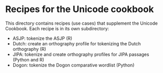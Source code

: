 # Recipes for the Unicode cookbook

This directory contains recipes (use cases) that supplement the Unicode Cookbook. Each recipe is in its own subdirectory:

- ASJP: tokenize the ASJP (R)
- Dutch: create an orthography profile for tokenizing the Dutch orthography (R)
- JIPA: tokenize and create orthography profiles for JIPA passages (Python and R)
- Dogon: tokenize the Dogon comparative wordlist (Python)
